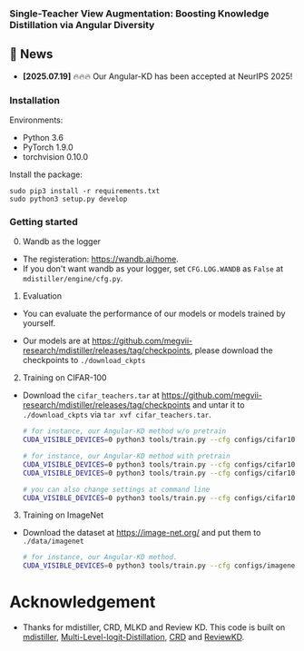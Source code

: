 ### Single-Teacher View Augmentation: Boosting Knowledge Distillation via Angular Diversity



## 📣 News
* **[2025.07.19]**  🔥🔥🔥 Our Angular-KD has been accepted at NeurIPS 2025!


### Installation

Environments:

- Python 3.6
- PyTorch 1.9.0
- torchvision 0.10.0

Install the package:

```
sudo pip3 install -r requirements.txt
sudo python3 setup.py develop
```

### Getting started

0. Wandb as the logger

- The registeration: <https://wandb.ai/home>.
- If you don't want wandb as your logger, set `CFG.LOG.WANDB` as `False` at `mdistiller/engine/cfg.py`.

1. Evaluation

- You can evaluate the performance of our models or models trained by yourself.

- Our models are at <https://github.com/megvii-research/mdistiller/releases/tag/checkpoints>, please download the checkpoints to `./download_ckpts`


2. Training on CIFAR-100

- Download the `cifar_teachers.tar` at <https://github.com/megvii-research/mdistiller/releases/tag/checkpoints> and untar it to `./download_ckpts` via `tar xvf cifar_teachers.tar`.

  ```bash
  # for instance, our Angular-KD method w/o pretrain
  CUDA_VISIBLE_DEVICES=0 python3 tools/train.py --cfg configs/cifar100/angularkd/crd.yaml

  # for instance, our Angular-KD method with pretrain
  CUDA_VISIBLE_DEVICES=0 python3 tools/train.py --cfg configs/cifar100/pretrain.yaml
  CUDA_VISIBLE_DEVICES=0 python3 tools/train.py --cfg configs/cifar100/angularkd/crd.yaml --pretrained_ckpt output/cifar100_baselines/pretrain,resnet32x4/latest

  # you can also change settings at command line
  CUDA_VISIBLE_DEVICES=0 python3 tools/train.py --cfg configs/cifar100/angularkd/crd.yaml SOLVER.BATCH_SIZE 128 SOLVER.LR 0.1
  ```

3. Training on ImageNet

- Download the dataset at <https://image-net.org/> and put them to `./data/imagenet`

  ```bash
  # for instance, our Angular-KD method.
  CUDA_VISIBLE_DEVICES=0 python3 tools/train.py --cfg configs/imagenet/r34_r18/crd.yaml
  ```



# Acknowledgement

- Thanks for mdistiller, CRD, MLKD and Review KD. This code is built on [mdistiller](https://github.com/megvii-research/mdistiller), [Multi-Level-logit-Distillation](https://github.com/Jin-Ying/Multi-Level-Logit-Distillation), [CRD](https://github.com/HobbitLong/RepDistiller) and [ReviewKD](https://github.com/dvlab-research/ReviewKD).
